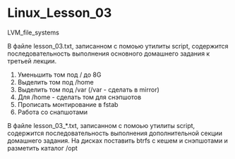 # Linux_Lesson_03
LVM_file_systems

В файле lesson_03.txt, записанном с помоью утилиты script, содержится последовательность выполнения основного домашнего задания к третьей лекции.
1. Уменьшить том под / до 8G
2. Выделить том под /home
3. Выделить том под /var (/var - сделать в mirror)
4. Для /home - сделать том для снэпшотов
5. Прописать монтирование в fstab
6. Работа со снапшотами

В файле lesson_03_*.txt, записанном с помоью утилиты script, содержится последовательность выполнения дополнительной секции домашнего задания.
На дисках поставить btrfs с кешем и снэпшотами и разметить каталог /opt
